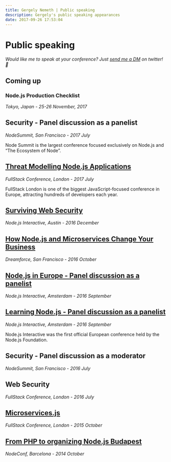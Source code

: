 ```yaml
---
title: Gergely Nemeth | Public speaking
description: Gergely's public speaking appearances
date: 2017-09-26 17:53:04
---
```


# Public speaking

*Would like me to speak at your conference? Just [send me a DM](https://twitter.com/nthgergo) on twitter! 🚀*

## Coming up

### Node.js Production Checklist

*Tokyo, Japan - 25-26 November, 2017*

## Security - Panel discussion as a panelist

*NodeSummit, San Francisco - 2017 July*

Node Summit is the largest conference focused exclusively on Node.js and “The Ecosystem of Node”.

## [Threat Modelling Node.js Applications](https://skillsmatter.com/skillscasts/10353-threat-modelling-node-js-applications)

*FullStack Conference, London - 2017 July*

FullStack London is one of the biggest JavaScript-focused conference in Europe, attracting hundreds of developers each year.

## [Surviving Web Security](https://www.youtube.com/watch?v=80LbyikAUqI)

*Node.js Interactive, Austin - 2016 December*

## [How Node.js and Microservices Change Your Business](https://medium.com/@RisingStack/how-node-js-and-microservices-change-your-business-354733d9bd63)

*Dreamforce, San Francisco - 2016 October*

## [Node.js in Europe - Panel discussion as a panelist](https://www.youtube.com/watch?v=Zx-en3L9TEo)

*Node.js Interactive, Amsterdam - 2016 September*

## [Learning Node.js - Panel discussion as a panelist](https://www.youtube.com/watch?v=15mnf5VMpzc)

*Node.js Interactive, Amsterdam - 2016 September*

Node.js Interactive was the first official European conference held by the Node.js Foundation.

## Security - Panel discussion as a moderator

*NodeSummit, San Francisco - 2016 July*

## Web Security

*FullStack Conference, London - 2016 July*

## [Microservices.js](https://skillsmatter.com/skillscasts/6759-microservices-js)

*FullStack Conference, London - 2015 October*

## [From PHP to organizing Node.js Budapest](https://speakerdeck.com/gergelyke/from-php-to-organizing-nodebp)

*NodeConf, Barcelona - 2014 October*
